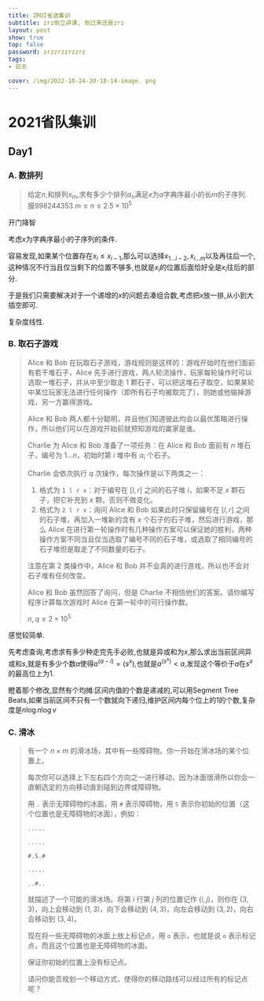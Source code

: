 ```yaml
---
title: ZROI省选集训
subtitle: zrz倒立讲课, 倒过来还是zrz
layout: post
show: true
top: false
password: zrzzrzzrzzrz
tags: 
- 日志

cover: /img/2022-10-24-20-18-14-image. png
---
```


# 2021省队集训

## Day1

### A. 数排列

> 给定$n$,和排列$x_m$,求有多少个排列$a_n$满足$x$为$a$字典序最小的长$m$的子序列.
> 膜$998244353$
> $m\le n\le 2.5\times 10^5$

开门降智

考虑$x$为字典序最小的子序列的条件.

容易发现,如果某个位置存在$x_i\le x_{i-1}$,那么可以选择$x_{1\ldots i-2},x_{i\ldots m}$以及再往后一个,这种情况不行当且仅当剩下的位置不够多,也就是$x_i$的位置后面恰好全是$x_i$往后的部分.

于是我们只需要解决对于一个递增的$x$的问题去凑组合数,考虑把$x$放一排,从小到大插空即可.

复杂度线性.

### B. 取石子游戏

> Alice 和 Bob 在玩取石子游戏，游戏规则是这样的：游戏开始时在他们面前有若干堆石子，Alice 先手进行游戏，两人轮流操作，玩家每轮操作时可以选取一堆石子，并从中至少取走 $1$ 颗石子，可以把这堆石子取空，如果某轮中某位玩家无法进行任何操作（即所有石子均被取完了），则她或他输掉游戏，另一方赢得游戏。
> 
> Alice 和 Bob 两人都十分聪明，并且他们知道彼此均会以最优策略进行操作，所以他们可以在游戏开始前就预知游戏的赢家是谁。
> 
> Charlie 为 Alice 和 Bob 准备了一项任务：在 Alice 和 Bob 面前有 $n$ 堆石子，编号为 $1...n$，初始时第 $i$ 堆中有 $a_i$ 个石子。
> 
> Charlie 会依次执行 $q$ 次操作，每次操作是以下两类之一：
> 
> 1. 格式为 `1 l r x`：对于编号在 $[l,r]$ 之间的石子堆 $i$，如果不足 $x$ 颗石子，把它补充到 $x$ 颗，否则不做变化。
> 2. 格式为 `2 l r x`：询问 Alice 和 Bob 如果此时只保留编号在 $[l,r]$ 之间的石子堆，再加入一堆新的含有 $x$ 个石子的石子堆，然后进行游戏，那么 Alice 在进行第一轮操作时有几种操作方案可以保证她的胜利，两种操作方案不同当且仅当选取了编号不同的石子堆，或选取了相同编号的石子堆但是取走了不同数量的石子。
> 
> 注意在第 $2$ 类操作中，Alice 和 Bob 并不会真的进行游戏，所以也不会对石子堆有任何改变。
> 
> Alice 和 Bob 虽然回答了询问，但是 Charlie 不相信他们的答案。请你编写程序计算每次游戏时 Alice 在第一轮中的可行操作数。
> 
> $n,q\le 2\times 10^5$

感觉较简单.

先考虑查询,考虑求有多少种走完先手必败,也就是异或和为$x$,那么求出当前区间异或和$s$,就是有多少个数$a$使得$a^(a-i)=(s^x)$,也就是$a^(s^x)<a$,发现这个等价于$a$在$s^x$的最高位上为1.

瞪着那个修改,显然有个均摊:区间内值的个数是递减的,可以用Segment Tree Beats,如果当前区间不只有一个数就向下递归,维护区间内每个位上的$1$的个数,复杂度是$n\log n\log v$

### C. 滑冰

> 有一个 $n\times m$ 的滑冰场，其中有一些障碍物。你一开始在滑冰场的某个位置上。
> 
> 每次你可以选择上下左右四个方向之一进行移动，因为冰面很滑所以你会一直朝选定的方向移动直到碰到边界或障碍物。
> 
> 用 `.` 表示无障碍物的冰面，用 `#` 表示障碍物，用 `S` 表示你初始的位置（这个位置也是无障碍物的冰面），例如：
> 
> `.....`
> 
> `.....`
> 
> `#.S.#`
> 
> `.....`
> 
> `..#..`
> 
> 就描述了一个可能的滑冰场。将第 $i$ 行第 $j$ 列的位置记作 $(i,j)$，则你在 $(3,3)$，向上会移动到 $(1,3)$，向下会移动到 $(4,3)$，向左会移动到 $(3,2)$，向右会移动到 $(3,4)$。
> 
> 现在将一些无障碍物的冰面上放上标记点，用 `o` 表示，也就是说 `o` 表示标记点，而且这个位置也是无障碍物的冰面。
> 
> 保证你初始的位置上没有标记点。
> 
> 请问你能否规划一个移动方式，使得你的移动路线可以经过所有的标记点呢？

